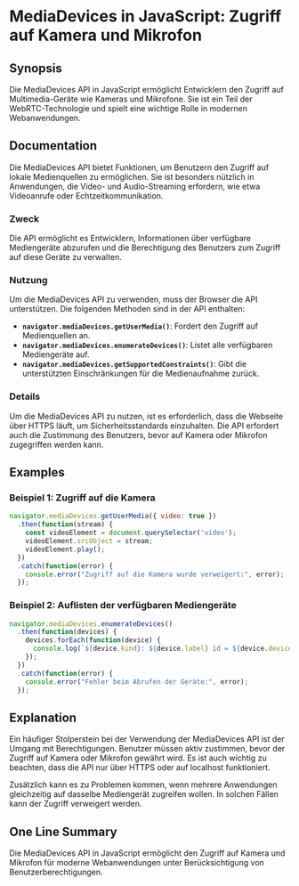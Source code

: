 <!--
Meta Description: # MediaDevices in JavaScript: Zugriff auf Kamera und Mikrofon ## Synopsis Die MediaDevices API in JavaScript ermöglicht Entwicklern den Zugriff auf Mu...
Meta Keywords: die, auf, mediadevices, api, zugriff
-->

# MediaDevices in JavaScript: Zugriff auf Kamera und Mikrofon

## Synopsis
Die MediaDevices API in JavaScript ermöglicht Entwicklern den Zugriff auf Multimedia-Geräte wie Kameras und Mikrofone. Sie ist ein Teil der WebRTC-Technologie und spielt eine wichtige Rolle in modernen Webanwendungen.

## Documentation
Die MediaDevices API bietet Funktionen, um Benutzern den Zugriff auf lokale Medienquellen zu ermöglichen. Sie ist besonders nützlich in Anwendungen, die Video- und Audio-Streaming erfordern, wie etwa Videoanrufe oder Echtzeitkommunikation.

### Zweck
Die API ermöglicht es Entwicklern, Informationen über verfügbare Mediengeräte abzurufen und die Berechtigung des Benutzers zum Zugriff auf diese Geräte zu verwalten.

### Nutzung
Um die MediaDevices API zu verwenden, muss der Browser die API unterstützen. Die folgenden Methoden sind in der API enthalten:

- **`navigator.mediaDevices.getUserMedia()`**: Fordert den Zugriff auf Medienquellen an.
- **`navigator.mediaDevices.enumerateDevices()`**: Listet alle verfügbaren Mediengeräte auf.
- **`navigator.mediaDevices.getSupportedConstraints()`**: Gibt die unterstützten Einschränkungen für die Medienaufnahme zurück.

### Details
Um die MediaDevices API zu nutzen, ist es erforderlich, dass die Webseite über HTTPS läuft, um Sicherheitsstandards einzuhalten. Die API erfordert auch die Zustimmung des Benutzers, bevor auf Kamera oder Mikrofon zugegriffen werden kann.

## Examples

### Beispiel 1: Zugriff auf die Kamera
```javascript
navigator.mediaDevices.getUserMedia({ video: true })
  .then(function(stream) {
    const videoElement = document.querySelector('video');
    videoElement.srcObject = stream;
    videoElement.play();
  })
  .catch(function(error) {
    console.error("Zugriff auf die Kamera wurde verweigert:", error);
  });
```

### Beispiel 2: Auflisten der verfügbaren Mediengeräte
```javascript
navigator.mediaDevices.enumerateDevices()
  .then(function(devices) {
    devices.forEach(function(device) {
      console.log(`${device.kind}: ${device.label} id = ${device.deviceId}`);
    });
  })
  .catch(function(error) {
    console.error("Fehler beim Abrufen der Geräte:", error);
  });
```

## Explanation
Ein häufiger Stolperstein bei der Verwendung der MediaDevices API ist der Umgang mit Berechtigungen. Benutzer müssen aktiv zustimmen, bevor der Zugriff auf Kamera oder Mikrofon gewährt wird. Es ist auch wichtig zu beachten, dass die API nur über HTTPS oder auf localhost funktioniert. 

Zusätzlich kann es zu Problemen kommen, wenn mehrere Anwendungen gleichzeitig auf dasselbe Mediengerät zugreifen wollen. In solchen Fällen kann der Zugriff verweigert werden.

## One Line Summary
Die MediaDevices API in JavaScript ermöglicht den Zugriff auf Kamera und Mikrofon für moderne Webanwendungen unter Berücksichtigung von Benutzerberechtigungen.